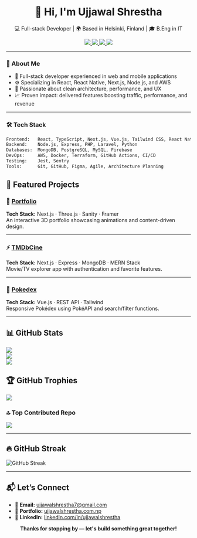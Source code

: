<h1 align="center">👋 Hi, I'm Ujjawal Shrestha</h1>

<p align="center">
  💻 Full-stack Developer | 🌍 Based in Helsinki, Finland | 🎓 B.Eng in IT
</p>

<p align="center">
  <a href="mailto:ujjawalshrestha7@gmail.com">
    <img src="https://img.shields.io/badge/Email-ujjawalshrestha7@gmail.com-red?style=flat-square&logo=gmail" />
  </a>
  <a href="https://github.com/ujstha">
    <img src="https://img.shields.io/github/followers/ujstha?label=Follow&style=social" />
  </a>
  <a href="https://linkedin.com/in/ujjawalshrestha">
    <img src="https://img.shields.io/badge/LinkedIn-ujjawalshrestha-blue?style=flat-square&logo=linkedin" />
  </a>
  <a href="https://ujjawalshrestha.com.np">
    <img src="https://img.shields.io/badge/Portfolio-ujjawalshrestha.com.np-0f172a?style=flat-square&logo=vercel&logoColor=white" />
  </a>
</p>

---

### 🌟 About Me

- 💼 Full-stack developer experienced in web and mobile applications
- ⚙️ Specializing in React, React Native, Next.js, Node.js, and AWS
- 🚀 Passionate about clean architecture, performance, and UX
- 📈 Proven impact: delivered features boosting traffic, performance, and revenue

---

### 🛠️ Tech Stack

```bash
Frontend:   React, TypeScript, Next.js, Vue.js, Tailwind CSS, React Native
Backend:    Node.js, Express, PHP, Laravel, Python
Databases:  MongoDB, PostgreSQL, MySQL, Firebase
DevOps:     AWS, Docker, Terraform, GitHub Actions, CI/CD
Testing:    Jest, Sentry
Tools:      Git, GitHub, Figma, Agile, Architecture Planning
```

## 🚀 Featured Projects

### 🎨 [Portfolio](https://ujjawalshrestha.com.np)  
**Tech Stack:** Next.js · Three.js · Sanity · Framer  
An interactive 3D portfolio showcasing animations and content-driven design.

---

### ⚡ [TMDbCine](https://tmdb-cine.netlify.app)  
**Tech Stack:** Next.js · Express · MongoDB · MERN Stack  
Movie/TV explorer app with authentication and favorite features.

---

### 🧪 [Pokedex](https://pokedex-ichooseyou.vercel.app)  
**Tech Stack:** Vue.js · REST API · Tailwind  
Responsive Pokédex using PokéAPI and search/filter functions.

---

## 📊 GitHub Stats
![](https://github-readme-stats.vercel.app/api?username=ujstha&theme=dark&hide_border=false&include_all_commits=false&count_private=false)<br/>
![](https://github-readme-streak-stats.herokuapp.com/?user=ujstha&theme=dark&hide_border=false)<br/>
![](https://github-readme-stats.vercel.app/api/top-langs/?username=ujstha&theme=dark&hide_border=false&include_all_commits=false&count_private=false&layout=compact)

## 🏆 GitHub Trophies
![](https://github-profile-trophy.vercel.app/?username=ujstha&theme=radical&no-frame=false&no-bg=true&margin-w=4)

### 🔝 Top Contributed Repo
![](https://github-contributor-stats.vercel.app/api?username=ujstha&limit=5&theme=dark&combine_all_yearly_contributions=true)

---

## 🔥 GitHub Streak

![GitHub Streak](https://streak-stats.demolab.com/?user=ujstha&theme=tokyonight&date_format=M%20j%5B%2C%20Y%5D)


---

## 📬 Let’s Connect

- 📧 **Email:** [ujjawalshrestha7@gmail.com](mailto:ujjawalshrestha7@gmail.com)  
- 🔗 **Portfolio:** [ujjawalshrestha.com.np](https://ujjawalshrestha.com.np)  
- 💼 **LinkedIn:** [linkedin.com/in/ujjawalshrestha](https://linkedin.com/in/ujjawalshrestha)

<p align="center">
  <b>Thanks for stopping by — let's build something great together!</b>
</p>
